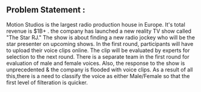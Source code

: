 ## Problem Statement :
Motion Studios is the largest radio production house in Europe. It's total revenue is $1B+ . the company has launched a new reality TV show called "The Star RJ." The show is about finding a new radio jockey who will be the star presenter on upcoming shows. In the first round, participants will have to upload their voice clips online. The clip will be evaluated by experts for selection to the next round. There is a separate team in the first round for evaluation of male and female voices. Also, the response to the show  is unprecedented & the company is flooded with voice clips. As a result of all this,there is a need to classify the voice as either Male/Female so that the first level of filteration is quicker.

